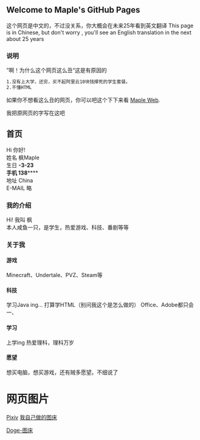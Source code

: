 ## Welcome to Maple's GitHub Pages

这个网页是中文的，不过没关系，你大概会在未来25年看到英文翻译
This page is in Chinese, but don't worry , you'll see an English translation in the next about 25 years

### 说明

”啊！为什么这个网页这么丑“这是有原因的

```markdown
1.没有上大学，还穷，买不起阿里云10块钱撑死的学生套餐。
2.不懂HTML
```

如果你不想看这么丑的网页，你可以吧这个下下来看 [Maple Web](https://themaple0017.lanzous.com/ibkh7sd).

我把原网页的字写在这吧

## 首页

Hi 你好!           
姓名 枫Maple              
生日 ****-3-23             
手机 138********                
地址 China              
E-MAIL 略            

### 我的介绍
Hi! 我叫 枫     
本人咸鱼一只，是学生，热爱游戏、科技、番剧等等            

### 关于我

#### 游戏
Minecraft、Undertale、PVZ、Steam等        

#### 科技
学习Java ing... 打算学HTML（别问我这个是怎么做的） Office、Adobe都只会一、

#### 学习
上学ing 热爱理科，理科万岁

#### 愿望
想买电脑，想买游戏，还有贼多愿望。不细说了

# 网页图片

[Pixiv](https://www.pixiv.net/artworks/65053285)  [我自己做的图床](https://s1.ax1x.com/2020/04/17/JZHNkj.jpg)

[Doge-图床](https://s1.ax1x.com/2020/04/18/Je1a5T.jpg)



